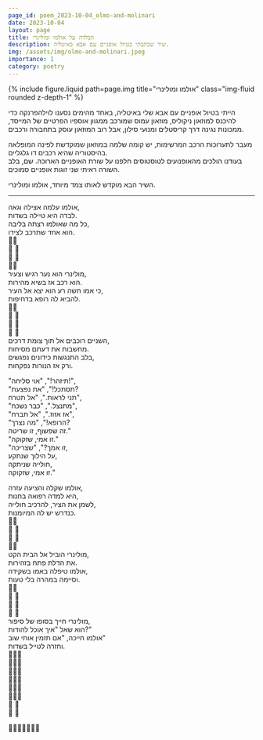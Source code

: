 ```yaml
---
page_id: poem_2023-10-04_olmo-and-molinari
date: 2023-10-04
layout: page
title: הבלדה על אולמו ומולינרי
description: שיר שכתבתי בטיול אופניים עם אבא באיטליה.
img: /assets/img/olmo-and-molinari.jpeg
importance: 1
category: poetry
---
```


<div class="row justify-content-sm-center">
    {% include figure.liquid path=page.img title="אולמו ומולינרי" class="img-fluid rounded z-depth-1" %}
</div>

הייתי בטיול אופניים עם אבא שלי באיטליה, באחד מהימים נסענו לוילהפרנקה כדי להיכנס למוזאון ניקוליס, מוזאון עמוס שמורכב ממגוון אוספיו הפרטיים של המייסד, ממכונות נגינה דרך קריסטלים ומנועי סילון, אבל רוב המוזאון עוסק בתחבורה ורכבים.

מעבר לתערוכות הרכב המרשימות, יש קומה שלמה במוזאון שמוקדשת לפינה המופלאה בהיסטוריה שהיא רכבים דו גלגליים.  
בעודנו הולכים מהאופנועים לטוסטוסים חלפנו על שורת האופניים הארוכה. שם, בלב השורה ראיתי שני זוגות אופניים סמוכים.

השיר הבא מוקדש לאותו צמד מיוחד, אולמו ומולינרי.

---

אולמו עלמה אצילה וגאה,  
לבדה היא טיילה בשדות.  
כל מה שאולמו רצתה בליבה,  
הוא אחד שתרכב לצידו.  
🎼🎹  
🎼 🎹  
🎼 🎹  
🎼🎹  
מולינרי הוא נער רגיש וצעיר,  
הוא רכב אז בשיא מהירות.  
כי אמו חשה רע הוא יצא אל העיר,  
להביא לה רופא בדחיפות.  
🎼🪈  
🎼 🪈  
🎼 🪈  
🎼 🪈  
השניים רוכבים אל תוך צומת דרכים,  
מחשבות את דעתם מסיחות.  
בלב התנגשות כידונים נפגשים,  
ורק אז הנורות נפקחות.

"תיזהר!", "אוי סליחה!",  
"תסתכל!", "את נפצעת?  
תני לראות.", "אל תטרח",  
"מתנצל.", "כבר נשכח",  
"אז אזוז.", "אל תברח",  
"הרופא!", "מה נצרך?  
זה שפשוף, זו שריטה."  
"זו אמי, שזקוקה."  
"זו אמך?", "שצריכה,  
על הילוך שנתקע,  
חולייה שניתקה,  
זו אמי, שזקוקה."

אולמו שקלה והציעה עזרה,  
היא למדה רפואה בחנות,  
לשמן את הציר, להרכיב חולייה,  
כנדרש יש לה המיומנות.  
🎼🪈  
🎼 🎹  
🎼 🪈  
🎼🎹  
מולינרי הוביל אל הבית הקט,  
את הדלת פתח בזהירות.  
אולמו טיפלה באמו בשקידה,  
וסיימה במהרה בלי טעות.  
🎼🎹  
🎼 🪈  
🎼 🎹  
🎼 🪈  
מולינרי חייך בסופו של סיפור,  
הוא שאל "איך אוכל להודות?"  
אולמו חייכה, "אם תזמין אותי שוב"  
וחזרה לטייל בשדות.  
🎼🪈🎹  
🎼🎹🪈  
🎼🪈🪈  
🎼🎹🎹  
🎼🪈🎹  
🎼🎹🪈  
🎼 🎹  
🎼 🪈

🎼🪈🎹🪈🎹🪈🎹
